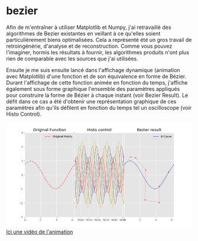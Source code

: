# bezier
Afin de m'entraîner à utiliser Matplotlib et Numpy, j'ai retravaillé des algorithmes de Bezier existantes en veillant à ce qu'elles soient particulièrement biens optimalisées. Cela a représenté été un gros travail de retroingénérie, d'analyse et de reconstruction. Comme vous pouvez l'imaginer, hormis les résultats à fournir, les algorithmes produits n'ont plus rien de comparable avec les sources que j'ai utilisées.  

Ensuite je me suis ensuite lancé dans l'affichage dynamique (animation avec Matplotlib) d'une fonction et de son équivalence en forme de Bézier. Durant l'affichage de cette fonction animée en fonction du temps, j'affiche également sous forme graphique l'ensemble des paramètres appliqués pour construire la forme de Bézier à chaque instant (voir Bezier Result). Le défit dans ce cas a été d'obtenir une représentation graphique de ces paramètres afin qu'ils défilent en fonction du temps tel un oscilloscope (voir Histo Control). 

![Instantané de l'animation](./From_Function_To_Bezier_Curve.png)
[Ici une vidéo de l'animation](./Animation%20Bezier.mp4)
